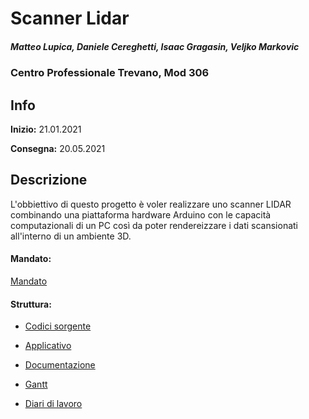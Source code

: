 # Scanner Lidar
##### Matteo Lupica, Daniele Cereghetti, Isaac Gragasin, Veljko Markovic
### Centro Professionale Trevano, Mod 306
## Info
**Inizio:** 21.01.2021

**Consegna:** 20.05.2021

## Descrizione
L'obbiettivo di questo progetto è voler realizzare uno scanner LIDAR combinando una piattaforma hardware Arduino con le 
capacità computazionali di un PC così da poter rendereizzare i dati scansionati all'interno di un ambiente 3D.

#### Mandato:
[Mandato](Documentazione/QdC_SecondoSemestre(GP)_ScannerLidar.pdf) 

#### Struttura:
- [Codici sorgente](Source_Code/)

- [Applicativo](Applicativi)

- [Documentazione](Documentazione/)

- [Gantt](Pianificazione/Gantt_Scanner_Lidar_image.png)

- [Diari di lavoro](Diario)

